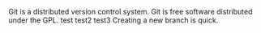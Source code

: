 Git is a distributed version control system.
Git is free software distributed under the GPL.
test
test2
test3
Creating a new branch is quick.